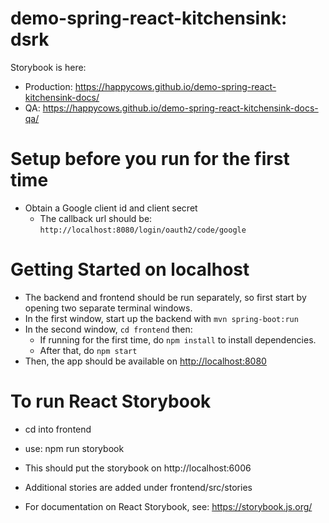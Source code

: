 # demo-spring-react-kitchensink: dsrk

Storybook is here:
* Production: <https://happycows.github.io/demo-spring-react-kitchensink-docs/>
* QA:  <https://happycows.github.io/demo-spring-react-kitchensink-docs-qa/>

# Setup before you run for the first time

* Obtain a Google client id and client secret
  - The callback url should be: `http://localhost:8080/login/oauth2/code/google`


# Getting Started on localhost

* The backend and frontend should be run separately, so first start by opening two separate terminal windows.
* In the first window, start up the backend with `mvn spring-boot:run`
* In the second window, `cd frontend` then:
  - If running for the first time, do `npm install` to install dependencies.
  - After that, do `npm start`
* Then, the app should be available on <http://localhost:8080>

# To run React Storybook

* cd into frontend
* use: npm run storybook
* This should put the storybook on http://localhost:6006
* Additional stories are added under frontend/src/stories

* For documentation on React Storybook, see: https://storybook.js.org/

